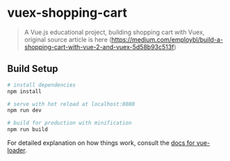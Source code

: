 # vuex-shopping-cart

> A Vue.js educational project, building shopping cart with Vuex, original source article is here (https://medium.com/employbl/build-a-shopping-cart-with-vue-2-and-vuex-5d58b93c513f)

## Build Setup

``` bash
# install dependencies
npm install

# serve with hot reload at localhost:8080
npm run dev

# build for production with minification
npm run build
```

For detailed explanation on how things work, consult the [docs for vue-loader](http://vuejs.github.io/vue-loader).
